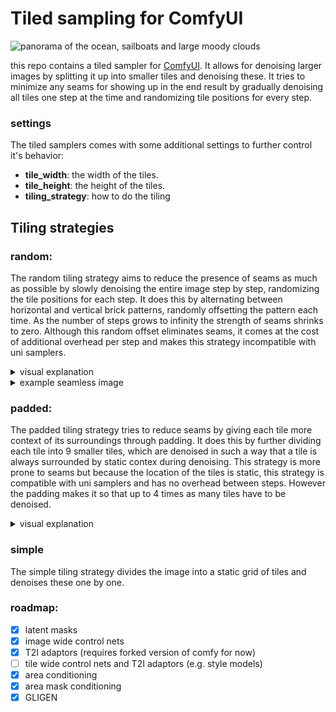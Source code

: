 # Tiled sampling for ComfyUI

![panorama of the ocean, sailboats and large moody clouds](https://github.com/BlenderNeko/ComfyUI_TiledKSampler/blob/master/examples/ComfyUI_02010_.png)

this repo contains a tiled sampler for [ComfyUI](https://github.com/comfyanonymous/ComfyUI). It allows for denoising larger images by splitting it up into smaller tiles and denoising these. It tries to minimize any seams for showing up in the end result by gradually denoising all tiles one step at the time and randomizing tile positions for every step.

### settings

The tiled samplers comes with some additional settings to further control it's behavior:

- **tile_width**: the width of the tiles.
- **tile_height**: the height of the tiles.
- **tiling_strategy**: how to do the tiling

## Tiling strategies

### random:
The random tiling strategy aims to reduce the presence of seams as much as possible by slowly denoising the entire image step by step, randomizing the tile positions for each step. It does this by alternating between horizontal and vertical brick patterns, randomly offsetting the pattern each time. As the number of steps grows to infinity the strength of seams shrinks to zero. Although this random offset eliminates seams, it comes at the cost of additional overhead per step and makes this strategy incompatible with uni samplers.

<details>
<summary>
visual explanation
</summary>

![gif showing of the random brick tiling](https://github.com/BlenderNeko/ComfyUI_TiledKSampler/blob/master/examples/tiled_random.gif)
</details>

<details>
<summary>
example seamless image
</summary>

This tiling strategy is exceptionally good in hiding seams, even when starting off from complete noise, repetitions are visible but seams are not.

![gif showing of the random brick tiling](https://github.com/BlenderNeko/ComfyUI_TiledKSampler/blob/master/examples/ComfyUI_02006_.png)
</details>

### padded:

The padded tiling strategy tries to reduce seams by giving each tile more context of its surroundings through padding. It does this by further dividing each tile into 9 smaller tiles, which are denoised in such a way that a tile is always surrounded by static contex during denoising. This strategy is more prone to seams but because the location of the tiles is static, this strategy is compatible with uni samplers and has no overhead between steps. However the padding makes it so that up to 4 times as many tiles have to be denoised.

<details>
<summary>
visual explanation
</summary>

![gif showing of padded tiling](https://github.com/BlenderNeko/ComfyUI_TiledKSampler/blob/master/examples/tiled_padding.gif)
</details>

### simple

The simple tiling strategy divides the image into a static grid of tiles and denoises these one by one.

### roadmap:

 - [x] latent masks
 - [x] image wide control nets
 - [x] T2I adaptors (requires forked version of comfy for now)
 - [ ] tile wide control nets and T2I adaptors (e.g. style models)
 - [x] area conditioning
 - [x] area mask conditioning
 - [x] GLIGEN
